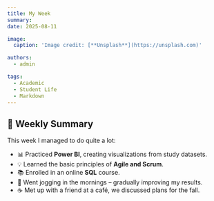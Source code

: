 ```yaml
---
title: My Week
summary: 
date: 2025-08-11

image:
  caption: 'Image credit: [**Unsplash**](https://unsplash.com)'

authors:
  - admin

tags:
  - Academic
  - Student Life
  - Markdown
---
```


## 📅 Weekly Summary  

This week I managed to do quite a lot:  

- 📊 Practiced **Power BI**, creating visualizations from study datasets.  
- 💡 Learned the basic principles of **Agile and Scrum**.  
- 📚 Enrolled in an online **SQL** course.  
- 🏃 Went jogging in the mornings – gradually improving my results.  
- ☕ Met up with a friend at a café, we discussed plans for the fall.  

